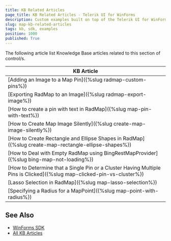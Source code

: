 ```yaml
---
title: KB Related Articles
page_title: KB Related Articles - Telerik UI for WinForms
description: Custom examples built on top of the Telerik UI for WinForms control.
slug: map-kb-related-articles
tags: kb, sdk, examples
position: 1000
published: True
---
```

The following article list Knowledge Base articles related to this section of control/s.
<!--KB Articles Table-->

|KB Article|
|----|
|[Adding an Image to a Map Pin]({%slug radmap-custom-pins%})|
|[Exporting RadMap to an Image]({%slug radmap-export-image%})|
|[How to create a pin with text in RadMap]({%slug map-pin-with-text%})|
|[How to Create Map Image Silently]({%slug create-map-image-silently%})|
|[How to Create Rectangle and Ellipse Shapes in RadMap]({%slug create-map-rectangle-ellipse-shapes%})|
|[How to Deal with Empty RadMap using BingRestMapProvider]({%slug bing-map-not-loading%})|
|[How to Determine that a Single Pin or a Cluster Having Multiple Pins is Clicked]({%slug map-clicked-pin-vs-cluster%})|
|[Lasso Selection in RadMap]({%slug map-lasso-selection%})|
|[Specifying a Radius for a MapPoint]({%slug map-point-with-radius%})|

## See Also

* [WinForms SDK](https://github.com/telerik/winforms-sdk)
* [All KB Articles](https://docs.telerik.com/devtools/winforms/knowledge-base)
